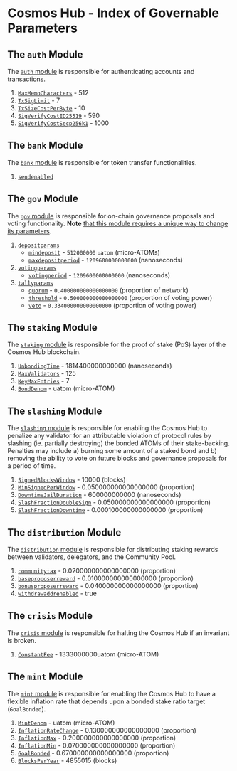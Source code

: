 # Cosmos Hub - Index of Governable Parameters
## The `auth` Module
The [`auth` module](https://github.com/gavinly/CosmosParametersWiki/blob/master/Auth.md) is responsible for authenticating accounts and transactions.
1. [`MaxMemoCharacters`](https://github.com/gavinly/CosmosParametersWiki/blob/master/Auth.md#1-maxmemocharacters) - 512
2. [`TxSigLimit`](https://github.com/gavinly/CosmosParametersWiki/blob/master/Auth.md#2-txsiglimit) - 7
3. [`TxSizeCostPerByte`](https://github.com/gavinly/CosmosParametersWiki/blob/master/Auth.md#3-txsizecostperbyte) - 10
4. [`SigVerifyCostED25519`](https://github.com/gavinly/CosmosParametersWiki/blob/master/Auth.md#4-sigverifycosted25519) - 590
5. [`SigVerifyCostSecp256k1`](https://github.com/gavinly/CosmosParametersWiki/blob/master/Auth.md#5-sigverifycostsecp256k1) - 1000
## The `bank` Module
The [`bank` module](https://github.com/gavinly/CosmosParametersWiki/blob/master/Bank.md) is responsible for token transfer functionalities.
1. [`sendenabled`](https://github.com/gavinly/CosmosParametersWiki/blob/master/Bank.md#1-sendenabled)
## The `gov` Module
The [`gov` module](https://github.com/gavinly/CosmosParametersWiki/blob/master/Governance.md) is responsible for on-chain governance proposals and voting functionality. **Note** [that this module requires a unique way to change its parameters](https://github.com/cosmos/cosmos-sdk/issues/5800).
1. [`depositparams`](https://github.com/gavinly/CosmosParametersWiki/blob/master/Governance.md#1-depositparams)
   - [`mindeposit`](https://github.com/gavinly/CosmosParametersWiki/blob/master/Governance.md#mindeposit) - `512000000` `uatom` (micro-ATOMs)
   - [`maxdepositperiod`](https://github.com/gavinly/CosmosParametersWiki/blob/master/Governance.md#maxdepositperiod) - `1209600000000000` (nanoseconds)
2. [`votingparams`](https://github.com/gavinly/CosmosParametersWiki/blob/master/Governance.md#2-votingparams)
   - [`votingperiod`](https://github.com/gavinly/CosmosParametersWiki/blob/master/Governance.md#votingperiod) - `1209600000000000` (nanoseconds)
3. [`tallyparams`](https://github.com/gavinly/CosmosParametersWiki/blob/master/Governance.md#3-tallyparams)
   - [`quorum`](https://github.com/gavinly/CosmosParametersWiki/blob/master/Governance.md#quorum) - `0.400000000000000000` (proportion of network)
   - [`threshold`](https://github.com/gavinly/CosmosParametersWiki/blob/master/Governance.md#threshold) - `0.500000000000000000` (proportion of voting power)
   - [`veto`](https://github.com/gavinly/CosmosParametersWiki/blob/master/Governance.md#veto) - `0.334000000000000000` (proportion of voting power)
## The `staking` Module
The [`staking` module](https://github.com/gavinly/CosmosParametersWiki/blob/master/Staking.md) is responsible for the proof of stake (PoS) layer of the Cosmos Hub blockchain.
1. [`UnbondingTime`](https://github.com/gavinly/CosmosParametersWiki/blob/master/Staking.md#1-UnbondingTime) - 1814400000000000 (nanoseconds)
2. [`MaxValidators`](https://github.com/gavinly/CosmosParametersWiki/blob/master/Staking.md#2-MaxValidators) - 125
3. [`KeyMaxEntries`](https://github.com/gavinly/CosmosParametersWiki/blob/master/Staking.md#3-KeyMaxEntries) - 7
4. [`BondDenom`](https://github.com/gavinly/CosmosParametersWiki/blob/master/Staking.md#4-BondDenom) - uatom (micro-ATOM)
## The `slashing` Module
The [`slashing` module](https://github.com/gavinly/CosmosParametersWiki/blob/master/Slashing.md) is responsible for enabling the Cosmos Hub to penalize any validator for an attributable violation of protocol rules by slashing (ie. partially destroying) the bonded ATOMs of their stake-backing. Penalties may include a) burning some amount of a staked bond and b) removing the ability to vote on future blocks and governance proposals for a period of time.
1. [`SignedBlocksWindow`](https://github.com/gavinly/CosmosParametersWiki/blob/master/Slashing.md#1-SignedBlocksWindow) - 10000 (blocks)
2. [`MinSignedPerWindow`](https://github.com/gavinly/CosmosParametersWiki/blob/master/Slashing.md#2-MinSignedPerWindow) - 0.050000000000000000 (proportion)
3. [`DowntimeJailDuration`](https://github.com/gavinly/CosmosParametersWiki/blob/master/Slashing.md#3-DowntimeJailDuration) - 600000000000 (nanoseconds)
4. [`SlashFractionDoubleSign`](https://github.com/gavinly/CosmosParametersWiki/blob/master/Slashing.md#4-SlashFractionDoubleSign) - 0.050000000000000000 (proportion)
5. [`SlashFractionDowntime`](https://github.com/gavinly/CosmosParametersWiki/blob/master/Slashing.md#5-SlashFractionDowntime) - 0.000100000000000000 (proportion)
## The `distribution` Module
The [`distribution` module](https://github.com/gavinly/CosmosParametersWiki/blob/master/Distribution.md) is responsible for distributing staking rewards between validators, delegators, and the Community Pool.
1. [`communitytax`](https://github.com/gavinly/CosmosParametersWiki/blob/master/Distribution.md#1-communitytax) - 0.020000000000000000 (proportion)
2. [`baseproposerreward`](https://github.com/gavinly/CosmosParametersWiki/blob/master/Distribution.md#2-baseproposerreward) - 0.010000000000000000 (proportion)
3. [`bonusproposerreward`](https://github.com/gavinly/CosmosParametersWiki/blob/master/Distribution.md#3-bonusproposerreward) - 0.040000000000000000 (proportion)
4. [`withdrawaddrenabled`](https://github.com/gavinly/CosmosParametersWiki/blob/master/Distribution.md#4-withdrawaddrenabled) - true
## The `crisis` Module
The [`crisis` module](https://github.com/gavinly/CosmosParametersWiki/blob/master/Crisis.md) is responsible for halting the Cosmos Hub if an invariant is broken.
1. [`ConstantFee`](https://github.com/gavinly/CosmosParametersWiki/blob/master/Crisis.md#1-ConstantFee) - 1333000000uatom (micro-ATOM)
## The `mint` Module
The [`mint` module](https://github.com/gavinly/CosmosParametersWiki/blob/master/Mint.md) is responsible for enabling the Cosmos Hub to have a flexible inflation rate that depends upon a bonded stake ratio target (`GoalBonded`).
1. [`MintDenom`](https://github.com/gavinly/CosmosParametersWiki/blob/master/Mint.md#1-MintDenom) - uatom (micro-ATOM)
2. [`InflationRateChange`](https://github.com/gavinly/CosmosParametersWiki/blob/master/Mint.md#2-InflationRateChange) - 0.130000000000000000 (proportion)
3. [`InflationMax`](https://github.com/gavinly/CosmosParametersWiki/blob/master/Mint.md#3-InflationMax) - 0.200000000000000000 (proportion)
4. [`InflationMin`](https://github.com/gavinly/CosmosParametersWiki/blob/master/Mint.md#4-InflationMin) - 0.070000000000000000 (proportion)
5. [`GoalBonded`](https://github.com/gavinly/CosmosParametersWiki/blob/master/Mint.md#5-GoalBonded) - 0.670000000000000000 (proportion)
6. [`BlocksPerYear`](https://github.com/gavinly/CosmosParametersWiki/blob/master/Mint.md#6-BlocksPerYear) - 4855015 (blocks)
